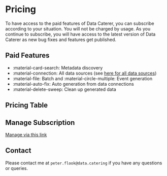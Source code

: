 # Pricing

To have access to the paid features of Data Caterer, you can subscribe according to your situation. You will not be 
charged by usage. As you continue to subscribe, you will have access to the latest version of Data Caterer as new 
bug fixes and features get published.

## Paid Features

- :material-card-search: Metadata discovery
- :material-connection: All data sources (see [here for all data sources](../setup/connection/connection.md))
- :material-file: Batch and :material-circle-multiple: Event generation
- :material-auto-fix: Auto generation from data connections
- :material-delete-sweep: Clean up generated data

## Pricing Table

<script async src="https://js.stripe.com/v3/pricing-table.js"></script>
<stripe-pricing-table pricing-table-id="prctbl_1Nu5IrJLcXz3QuJfExkO2ulr"
publishable-key="pk_live_51Nt1GMJLcXz3QuJfivqD6tl8fF3VZdzHgSOl9AGTWn3qD0neSI2UTHoD3iVwi6As2lVMhGeZEieFW6Jdeoan4Rqb00WigQVrLa">
</stripe-pricing-table>

## Manage Subscription

[Manage via this link](https://billing.stripe.com/p/login/test_6oE9CyanW5K96PedQQ)

## Contact

Please contact me at `peter.flook@data.catering` if you have any questions or queries.
